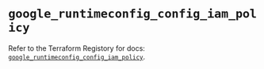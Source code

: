 # `google_runtimeconfig_config_iam_policy`

Refer to the Terraform Registory for docs: [`google_runtimeconfig_config_iam_policy`](https://www.terraform.io/docs/providers/google-beta/r/google_runtimeconfig_config_iam_policy).
